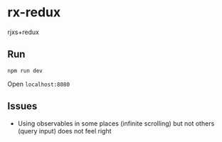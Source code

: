 # rx-redux

rjxs+redux

## Run

    npm run dev

Open `localhost:8080`

## Issues

* Using observables in some places (infinite scrolling) but not others (query input) does not feel right
